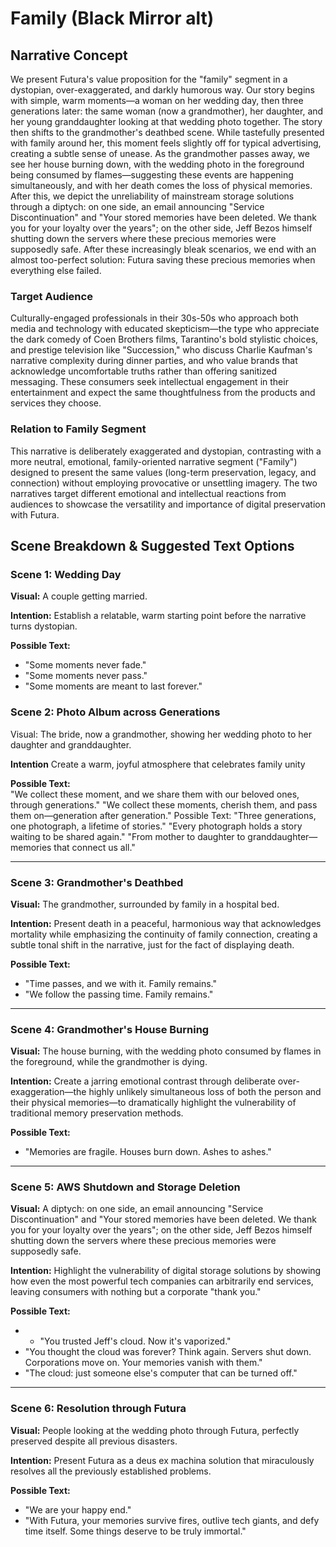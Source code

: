 # Family (Black Mirror alt)

## Narrative Concept

We present Futura's value proposition for the "family" segment in a dystopian, over-exaggerated, and darkly humorous way.
Our story begins with simple, warm moments—a woman on her wedding day, then three generations later: the same woman (now a grandmother), her daughter, and her young granddaughter looking at that wedding photo together.
The story then shifts to the grandmother's deathbed scene. While tastefully presented with family around her, this moment feels slightly off for typical advertising, creating a subtle sense of unease.
As the grandmother passes away, we see her house burning down, with the wedding photo in the foreground being consumed by flames—suggesting these events are happening simultaneously, and with her death comes the loss of physical memories.
After this, we depict the unreliability of mainstream storage solutions through a diptych: on one side, an email announcing "Service Discontinuation" and "Your stored memories have been deleted. We thank you for your loyalty over the years"; on the other side, Jeff Bezos himself shutting down the servers where these precious memories were supposedly safe.
After these increasingly bleak scenarios, we end with an almost too-perfect solution: Futura saving these precious memories when everything else failed.

### Target Audience

Culturally-engaged professionals in their 30s-50s who approach both media and technology with educated skepticism—the type who appreciate the dark comedy of Coen Brothers films, Tarantino's bold stylistic choices, and prestige television like "Succession," who discuss Charlie Kaufman's narrative complexity during dinner parties, and who value brands that acknowledge uncomfortable truths rather than offering sanitized messaging. These consumers seek intellectual engagement in their entertainment and expect the same thoughtfulness from the products and services they choose.

### Relation to Family Segment

This narrative is deliberately exaggerated and dystopian, contrasting with a more neutral, emotional, family-oriented narrative segment ("Family") designed to present the same values (long-term preservation, legacy, and connection) without employing provocative or unsettling imagery. The two narratives target different emotional and intellectual reactions from audiences to showcase the versatility and importance of digital preservation with Futura.

## Scene Breakdown & Suggested Text Options

### Scene 1: Wedding Day

**Visual:** A couple getting married.

**Intention:** Establish a relatable, warm starting point before the narrative turns dystopian.

**Possible Text:**

- "Some moments never fade."
- "Some moments never pass."
- "Some moments are meant to last forever."

### Scene 2: Photo Album across Generations

Visual: The bride, now a grandmother, showing her wedding photo to her daughter and granddaughter.

**Intention**
Create a warm, joyful atmosphere that celebrates family unity

**Possible Text:**  
"We collect these moment, and we share them with our beloved ones, through generations."
"We collect these moments, cherish them, and pass them on—generation after generation."
Possible Text:
"Three generations, one photograph, a lifetime of stories."
"Every photograph holds a story waiting to be shared again."
"From mother to daughter to granddaughter—memories that connect us all."

---

### Scene 3: Grandmother's Deathbed

**Visual:** The grandmother, surrounded by family in a hospital bed.

**Intention:** Present death in a peaceful, harmonious way that acknowledges mortality while emphasizing the continuity of family connection, creating a subtle tonal shift in the narrative, just for the fact of displaying death.

**Possible Text:**

- "Time passes, and we with it. Family remains."
- "We follow the passing time. Family remains."

---

### Scene 4: Grandmother's House Burning

**Visual:** The house burning, with the wedding photo consumed by flames in the foreground, while the grandmother is dying.

**Intention:** Create a jarring emotional contrast through deliberate over-exaggeration—the highly unlikely simultaneous loss of both the person and their physical memories—to dramatically highlight the vulnerability of traditional memory preservation methods.

**Possible Text:**

- "Memories are fragile. Houses burn down. Ashes to ashes."

---

### Scene 5: AWS Shutdown and Storage Deletion

**Visual:** A diptych: on one side, an email announcing "Service Discontinuation" and "Your stored memories have been deleted. We thank you for your loyalty over the years"; on the other side, Jeff Bezos himself shutting down the servers where these precious memories were supposedly safe.

**Intention:** Highlight the vulnerability of digital storage solutions by showing how even the most powerful tech companies can arbitrarily end services, leaving consumers with nothing but a corporate "thank you."

**Possible Text:**

- - "You trusted Jeff's cloud. Now it's vaporized."
- "You thought the cloud was forever? Think again. Servers shut down. Corporations move on. Your memories vanish with them."
- "The cloud: just someone else's computer that can be turned off."

---

### Scene 6: Resolution through Futura

**Visual:** People looking at the wedding photo through Futura, perfectly preserved despite all previous disasters.

**Intention:** Present Futura as a deus ex machina solution that miraculously resolves all the previously established problems.

**Possible Text:**

- "We are your happy end."
- "With Futura, your memories survive fires, outlive tech giants, and defy time itself. Some things deserve to be truly immortal."
